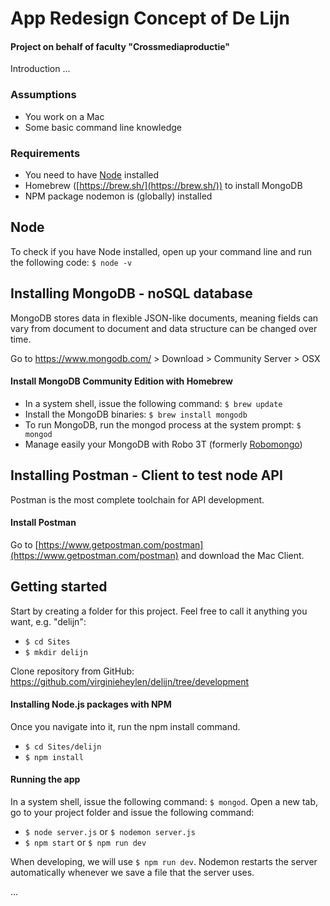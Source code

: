 # App Redesign Concept of De Lijn
#### Project on behalf of faculty "Crossmediaproductie"

Introduction ...

### Assumptions
* You work on a Mac
* Some basic command line knowledge

### Requirements
* You need to have [Node](https://nodejs.org) installed
* Homebrew ([https://brew.sh/](https://brew.sh/)) to install MongoDB
* NPM package nodemon is (globally) installed

## Node
To check if you have Node installed, open up your command line and run the following code: `$ node -v`

## Installing MongoDB - noSQL database
MongoDB stores data in flexible JSON-like documents, meaning fields can vary from document to document and data structure can be changed over time.

Go to https://www.mongodb.com/ > Download > Community Server > OSX
#### Install MongoDB Community Edition with Homebrew
* In a system shell, issue the following command: `$ brew update`
* Install the MongoDB binaries: `$ brew install mongodb`
* To run MongoDB, run the mongod process at the system prompt: `$ mongod`
* Manage easily your MongoDB with Robo 3T (formerly [Robomongo](https://robomongo.org/))

## Installing Postman - Client to test node API
Postman is the most complete toolchain for API development.

#### Install Postman
Go to [https://www.getpostman.com/postman](https://www.getpostman.com/postman) and download the Mac Client.


## Getting started
Start by creating a folder for this project. Feel free to call it anything you want, e.g. "delijn":

* `$ cd Sites`
* `$ mkdir delijn`

Clone repository from GitHub: https://github.com/virginieheylen/delijn/tree/development

#### Installing Node.js packages with NPM
Once you navigate into it, run the npm install command.

* `$ cd Sites/delijn`
* `$ npm install`

#### Running the app
In a system shell, issue the following command: `$ mongod`.
Open a new tab, go to your project folder and issue the following command:

* `$ node server.js` or `$ nodemon server.js`
* `$ npm start` or `$ npm run dev`

When developing, we will use `$ npm run dev`. Nodemon restarts the server automatically whenever we save a file that the server uses.



...
